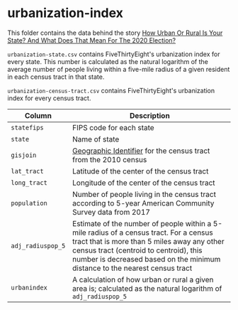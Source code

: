 # urbanization-index

This folder contains the data behind the story [
How Urban Or Rural Is Your State? And What Does That Mean For The 2020 Election?
](https://fivethirtyeight.com/features/how-urban-or-rural-is-your-state-and-what-does-that-mean-for-the-2020-election/)


`urbanization-state.csv` contains FiveThirtyEight's urbanization index for every state. This number is calculated as the natural logarithm of the average number of people living within a five-mile radius of a given resident in each census tract in that state.

`urbanization-census-tract.csv` contains FiveThirtyEight's urbanization index for every census tract.


Column | Description
-------|------------
`statefips` | FIPS code for each state
`state` | Name of state
`gisjoin` | [Geographic Identifier](https://www.nhgis.org/user-resources/geographic-crosswalks) for the census tract from the 2010 census
`lat_tract` | Latitude of the center of the census tract
`long_tract` | Longitude of the center of the census tract
`population` | Number of people living in the census tract according to 5-year American Community Survey data from 2017
`adj_radiuspop_5` | Estimate of the number of people within a 5-mile radius of a census tract. For a census tract that is more than 5 miles away any other census tract (centroid to centroid), this number is decreased based on the minimum distance to the nearest census tract
`urbanindex` | A calculation of how urban or rural a given area is; calculated as the natural logarithm of `adj_radiuspop_5`
